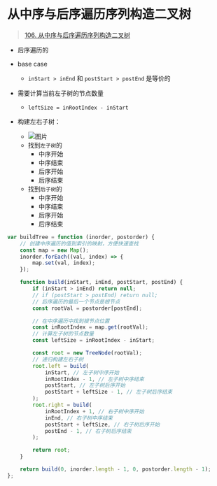 
# 从中序与后序遍历序列构造二叉树


>  [106. 从中序与后序遍历序列构造二叉树](https://leetcode.cn/problems/construct-binary-tree-from-inorder-and-postorder-traversal/)


- 后序遍历的

- base case 
	- `inStart > inEnd` 和 `postStart > postEnd` 是等价的
- 需要计算当前左子树的节点数量
	- `leftSize = inRootIndex - inStart`
- 构建左右子树：
	- ![图片](https://832-1310531898.cos.ap-beijing.myqcloud.com/999.%20Obsidian@832/files/20250119.png)
	- 找到`左子树`的
		- 中序开始
		- 中序结束
		- 后序开始
		- 后序结束
	- 找到`后子树`的
		- 中序开始
		- 中序结束
		- 后序开始
		- 后序结束

```javascript hl:9
var buildTree = function (inorder, postorder) {
    // 创建中序遍历的值到索引的映射，方便快速查找
    const map = new Map();
    inorder.forEach((val, index) => {
        map.set(val, index);
    });

    function build(inStart, inEnd, postStart, postEnd) {
        if (inStart > inEnd) return null;
        // if (postStart > postEnd) return null;
        // 后序遍历的最后一个节点是根节点
        const rootVal = postorder[postEnd];

        // 在中序遍历中找到根节点位置
        const inRootIndex = map.get(rootVal);
        // 计算左子树的节点数量
        const leftSize = inRootIndex - inStart;

        const root = new TreeNode(rootVal);
        // 递归构建左右子树
        root.left = build(
            inStart, // 左子树中序开始
            inRootIndex - 1, // 左子树中序结束
            postStart, // 左子树后序开始
            postStart + leftSize - 1, // 左子树后序结束
        );
        root.right = build(
            inRootIndex + 1, // 右子树中序开始
            inEnd, // 右子树中序结束
            postStart + leftSize, // 右子树后序开始
            postEnd - 1, // 右子树后序结束
        );

        return root;
    }

    return build(0, inorder.length - 1, 0, postorder.length - 1);
};

```